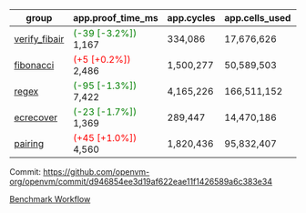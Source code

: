 | group | app.proof_time_ms | app.cycles | app.cells_used | leaf.proof_time_ms | leaf.cycles | leaf.cells_used |
| -- | -- | -- | -- | -- | -- | -- |
| [verify_fibair](https://github.com/openvm-org/openvm/blob/benchmark-results/benchmarks-pr/1620/verify_fibair-d946854ee3d19af622eae11f1426589a6c383e34.md) |<span style='color: green'>(-39 [-3.2%])</span> 1,167 |  334,086 |  17,676,626 |- | - | - |
| [fibonacci](https://github.com/openvm-org/openvm/blob/benchmark-results/benchmarks-pr/1620/fibonacci-d946854ee3d19af622eae11f1426589a6c383e34.md) |<span style='color: red'>(+5 [+0.2%])</span> 2,486 |  1,500,277 |  50,589,503 |- | - | - |
| [regex](https://github.com/openvm-org/openvm/blob/benchmark-results/benchmarks-pr/1620/regex-d946854ee3d19af622eae11f1426589a6c383e34.md) |<span style='color: green'>(-95 [-1.3%])</span> 7,422 |  4,165,226 |  166,511,152 |- | - | - |
| [ecrecover](https://github.com/openvm-org/openvm/blob/benchmark-results/benchmarks-pr/1620/ecrecover-d946854ee3d19af622eae11f1426589a6c383e34.md) |<span style='color: green'>(-23 [-1.7%])</span> 1,369 |  289,447 |  14,470,186 |- | - | - |
| [pairing](https://github.com/openvm-org/openvm/blob/benchmark-results/benchmarks-pr/1620/pairing-d946854ee3d19af622eae11f1426589a6c383e34.md) |<span style='color: red'>(+45 [+1.0%])</span> 4,560 |  1,820,436 |  95,832,407 |- | - | - |


Commit: https://github.com/openvm-org/openvm/commit/d946854ee3d19af622eae11f1426589a6c383e34

[Benchmark Workflow](https://github.com/openvm-org/openvm/actions/runs/14830301531)
